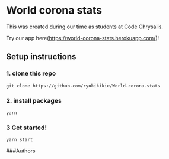 # World corona stats
This was created during our time as students at Code Chrysalis.

Try our app here(https://world-corona-stats.herokuapp.com/)!

## Setup instructions

### 1. clone this repo
```git clone https://github.com/ryukikikie/World-corona-stats```

### 2. install packages
```yarn```

### 3 Get started!
```yarn start```

###Authors
